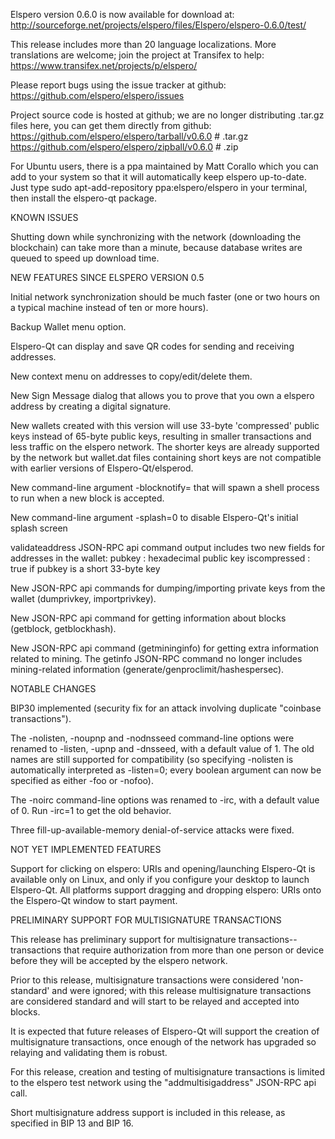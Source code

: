 Elspero version 0.6.0 is now available for download at:
http://sourceforge.net/projects/elspero/files/Elspero/elspero-0.6.0/test/

This release includes more than 20 language localizations.
More translations are welcome; join the
project at Transifex to help:
https://www.transifex.net/projects/p/elspero/

Please report bugs using the issue tracker at github:
https://github.com/elspero/elspero/issues

Project source code is hosted at github; we are no longer
distributing .tar.gz files here, you can get them
directly from github:
https://github.com/elspero/elspero/tarball/v0.6.0  # .tar.gz
https://github.com/elspero/elspero/zipball/v0.6.0  # .zip

For Ubuntu users, there is a ppa maintained by Matt Corallo which
you can add to your system so that it will automatically keep
elspero up-to-date.  Just type
sudo apt-add-repository ppa:elspero/elspero
in your terminal, then install the elspero-qt package.


KNOWN ISSUES

Shutting down while synchronizing with the network
(downloading the blockchain) can take more than a minute,
because database writes are queued to speed up download
time.


NEW FEATURES SINCE ELSPERO VERSION 0.5

Initial network synchronization should be much faster
(one or two hours on a typical machine instead of ten or more
hours).

Backup Wallet menu option.

Elspero-Qt can display and save QR codes for sending
and receiving addresses.

New context menu on addresses to copy/edit/delete them.

New Sign Message dialog that allows you to prove that you
own a elspero address by creating a digital
signature.

New wallets created with this version will
use 33-byte 'compressed' public keys instead of
65-byte public keys, resulting in smaller
transactions and less traffic on the elspero
network. The shorter keys are already supported
by the network but wallet.dat files containing
short keys are not compatible with earlier
versions of Elspero-Qt/elsperod.

New command-line argument -blocknotify=<command>
that will spawn a shell process to run <command> 
when a new block is accepted.

New command-line argument -splash=0 to disable
Elspero-Qt's initial splash screen

validateaddress JSON-RPC api command output includes
two new fields for addresses in the wallet:
pubkey : hexadecimal public key
iscompressed : true if pubkey is a short 33-byte key

New JSON-RPC api commands for dumping/importing
private keys from the wallet (dumprivkey, importprivkey).

New JSON-RPC api command for getting information about
blocks (getblock, getblockhash).

New JSON-RPC api command (getmininginfo) for getting
extra information related to mining. The getinfo
JSON-RPC command no longer includes mining-related
information (generate/genproclimit/hashespersec).



NOTABLE CHANGES

BIP30 implemented (security fix for an attack involving
duplicate "coinbase transactions").

The -nolisten, -noupnp and -nodnsseed command-line
options were renamed to -listen, -upnp and -dnsseed,
with a default value of 1. The old names are still
supported for compatibility (so specifying -nolisten
is automatically interpreted as -listen=0; every
boolean argument can now be specified as either
-foo or -nofoo).

The -noirc command-line options was renamed to
-irc, with a default value of 0. Run -irc=1 to
get the old behavior.

Three fill-up-available-memory denial-of-service
attacks were fixed.


NOT YET IMPLEMENTED FEATURES

Support for clicking on elspero: URIs and
opening/launching Elspero-Qt is available only on Linux,
and only if you configure your desktop to launch
Elspero-Qt. All platforms support dragging and dropping
elspero: URIs onto the Elspero-Qt window to start
payment.


PRELIMINARY SUPPORT FOR MULTISIGNATURE TRANSACTIONS

This release has preliminary support for multisignature
transactions-- transactions that require authorization
from more than one person or device before they
will be accepted by the elspero network.

Prior to this release, multisignature transactions
were considered 'non-standard' and were ignored;
with this release multisignature transactions are
considered standard and will start to be relayed
and accepted into blocks.

It is expected that future releases of Elspero-Qt
will support the creation of multisignature transactions,
once enough of the network has upgraded so relaying
and validating them is robust.

For this release, creation and testing of multisignature
transactions is limited to the elspero test network using
the "addmultisigaddress" JSON-RPC api call.

Short multisignature address support is included in this
release, as specified in BIP 13 and BIP 16.
